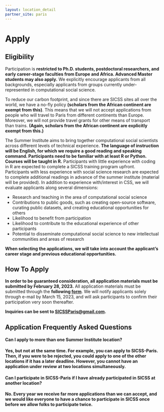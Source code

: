 ```yaml
---
layout: location_detail
partner_site: paris
---
```


# Apply

## Eligibility

Participation is **restricted to Ph.D. students, postdoctoral researchers, and early career-stage faculties from Europe and Africa. Advanced Master students may also apply.** We explicitly encourage applicants from all backgrounds, especially applicants from groups currently under-represented in computational social science.

To reduce our carbon footprint, and since there are SICSS sites all over the world, we have a no-fly policy **(scholars from the African continent are exempt from this)**. This means that we will not accept applications from people who will travel to Paris from different continents than Europe. Moreover, we will not provide travel grants for other means of transport than trains. **(Again, scholars from the African continent are explicitly exempt from this.)**

The Summer Institute aims to bring together computational social scientists across different levels of technical experience. **The language of instruction will be English, for which we require a good reading and speaking command. Participants need to be familiar with at least R or Python. Courses will be taught in R.** Participants with little experience with coding in R are expected to complete a SICSS training program upfront. Participants with less experience with social science research are expected to complete additional readings in advance of the summer institute (material will be provided).
In addition to experience with/interest in CSS, we will evaluate applicants along several dimensions:


* Research and teaching in the area of computational social science
* Contributions to public goods, such as creating open-source software, curating public datasets, and creating educational opportunities for others
* Likelihood to benefit from participation
* Likelihood to contribute to the educational experience of other participants
* Potential to disseminate computational social science to new intellectual communities and areas of research

**When selecting the applications, we will take into account the applicant’s career stage and previous educational opportunities.**


## How To Apply

**In order to be guaranteed consideration, all application materials must be submitted by February 28, 2023.** All application materials must be submitted through the **following [form](https://docs.google.com/forms/d/e/1FAIpQLSekN8oBLhRtPnSbWktzCI0Vad9r7zBAnay5-hjGHYxyAsQz2A/viewform?usp=sf_link)**. We will notify applicants solely through e-mail by March 15, 2023, and will ask participants to confirm their participation very soon thereafter.

**Inquiries can be sent to SICSSParis@gmail.com.**

## Application Frequently Asked Questions

#### Can I apply to more than one Summer Institute location?

**Yes, but not at the same time. For example, you can apply to SICSS-Paris. Then, if you were to be rejected, you could apply to one of the other locations if it has a later deadline. However, you cannot have an application under review at two locations simultaneously.**

#### Can I participate in SICSS-Paris if I have already participated in SICSS at another location?

**No. Every year we receive far more applications than we can accept, and we would like everyone to have a chance to participate in SICSS once before we allow folks to participate twice.**
